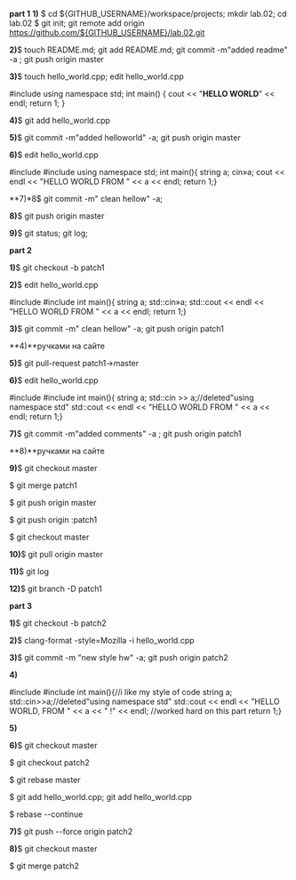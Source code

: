 **part 1**
**1)** $ cd ${GITHUB_USERNAME}/workspace/projects; mkdir lab.02; cd lab.02
$ git init; git remote add origin https://github.com/${GITHUB_USERNAME}/lab.02.git

**2)**$ touch README.md; git add README.md; git commit -m"added readme" -a ; git push origin master

**3)**$ touch hello_world.cpp; edit hello_world.cpp


#include <iostream>
using namespace std;
int main() {
cout << "**HELLO WORLD**" << endl;
return 1;
}
 
 
 
**4)**$ git add hello_world.cpp
 
**5)**$ git commit -m"added helloworld" -a; git push origin master
 
**6)**$ edit hello_world.cpp

 
 
#include <iostream>
#include <string>
using namespace std;
int main(){
string a; cin»a;
cout << endl << "HELLO WORLD FROM " << a << endl;
return 1;}

**7)*8$ git commit -m" clean hellow" -a; 
 
**8)**$ git push origin master
 
**9)**$ git status; git log;
 

 
 

**part 2**
 
**1)**$ git checkout -b patch1
 
**2)**$ edit hello_world.cpp

 
#include <iostream>
#include <string>
int main(){
string a; std::cin»a;
std::cout << endl << "HELLO WORLD FROM " << a << endl;
return 1;}

 
**3)**$ git commit -m" clean hellow" -a; git push origin patch1

**4)**ручками на сайте
 
**5)**$ git pull-request patch1->master
 
**6)**$ edit hello_world.cpp

#include <iostream>
#include <string>
int main(){
string a; std::cin >> a;//deleted"using namespace std"
std::cout << endl << "HELLO WORLD FROM " << a << endl;
return 1;}

**7)**$ git commit -m"added comments" -a ; git push origin patch1
 
**8)**ручками на сайте
 
**9)**$ git checkout master
 
$ git merge patch1
 
$ git push origin master
 
$ git push origin :patch1
 
$ git checkout master 

**10)**$ git pull origin master
 
**11)**$ git log
 
**12)**$ git branch -D patch1
 

 
 

**part 3**
 
**1)**$ git checkout -b patch2
 
**2)**$ clang-format -style=Mozilla -i hello_world.cpp 
 
**3)**$ git commit -m "new style hw" -a; git push origin patch2
 
**4)**

#include <iostream>
#include <string>
int main(){//i like my style of code
string a; std::cin>>a;//deleted"using namespace std"
std::cout << endl << "HELLO WORLD, FROM " << a << " !" << endl; //worked hard on this part
return 1;}

**5)**
 
**6)**$ git checkout master
 
$ git checkout patch2
 
$ git rebase master
 
$ git add hello_world.cpp; git add hello_world.cpp
 
$ rebase --continue 
 
**7)**$ git push --force origin patch2
 
**8)**$ git checkout master
 
$ git merge patch2
